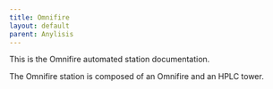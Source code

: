```yaml
---
title: Omnifire
layout: default
parent: Anylisis
---
```


This is the Omnifire automated station documentation.

The Omnifire station is composed of an Omnifire and an HPLC tower.
